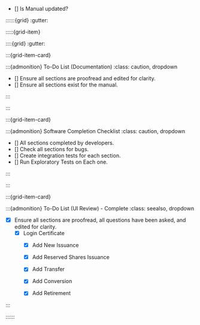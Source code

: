 

- [] Is Manual updated?

::::::{grid} 
:gutter: 

:::::{grid-item}


::::{grid} 
:gutter: 


:::{grid-item-card} 

:::{admonition} To-Do List (Documentation)
:class: caution, dropdown

- [] Ensure all sections are proofread and edited for clarity.
- [] Ensure all sections exist for the manual.

:::


:::

:::{grid-item-card} 


:::{admonition} Software Completion Checklist
:class: caution, dropdown

- [] All sections completed by developers.
- [] Check all sections for bugs. 
- [] Create integration tests for each section. 
- [] Run Exploratory Tests on Each one. 

:::

:::

:::{grid-item-card} 

:::{admonition} To-Do List (UI Review) - Complete
:class: seealso, dropdown

- [X] Ensure all sections are proofread, all questions have been asked, and edited for clarity.
  - [X] Login Certificate
    - [X] Add New Issuance
    - [X] Add Reserved Shares Issuance
    - [X] Add Transfer
    - [X] Add Conversion
    - [X] Add Retirement


:::


::::::
